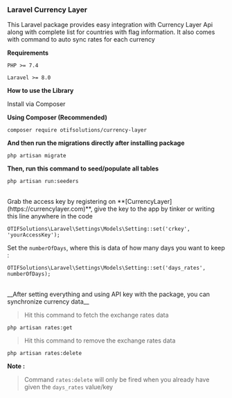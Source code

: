 ### Laravel Currency Layer

This Laravel package provides easy integration with Currency Layer Api along with complete list for countries with flag information. It also comes with command to auto sync rates for each currency 

__Requirements__

```PHP >= 7.4``` 

```Laravel >= 8.0```

__How to use the Library__


Install via Composer

__Using Composer (Recommended)__


```
composer require otifsolutions/currency-layer 
```

__And then run the migrations directly after installing package__

```
php artisan migrate
```

__Then, run this command to seed/populate all tables__

```
php artisan run:seeders
```

<br>
Grab the access key by registering on **[CurrencyLayer](https://currencylayer.com)**, give the key to the app by tinker or writing this line anywhere in the code

```
OTIFSolutions\Laravel\Settings\Models\Setting::set('crkey', 'yourAccessKey');
```

Set the `numberOfDays`, where this is data of how many days you want to keep :

```
OTIFSolutions\Laravel\Settings\Models\Setting::set('days_rates', numberOfDays);
```

<br>
__After setting everything and using API key with the package, you can synchronize currency data__

> Hit this command to fetch the exchange rates data

```
php artisan rates:get
```

> Hit this command to remove the exchange rates data

```
php artisan rates:delete
```

**Note :**

> Command `rates:delete` will only be fired when you already have given the `days_rates` value/key